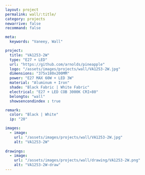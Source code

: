 ```yaml
---
layout: project
permalink: wall/:title/
category: projects
newarrive: false
recommand: false

meta:
  keywords: "Vaneey, Wall"

project:
  title: "VA1253-2W"
  type: "E27 + LED"
  url: "https://github.com/arnolds/pineapple"
  logo: "/assets/images/projects/wall/VA1253-2W.jpg"
  dimensions: "375x180x200MM"
  power: "E27 MAX 60W + LED 3W"
  material: "Aluminum + Iron"
  shade: "Black Fabric | White Fabric"
  electrical: "E27 + LED COB 3000K CRI>80"
  belongto: "wall"
  showsencondindex : true

remark:
  color: "Black | White"
  ip: "20"

images:
  - image:
    url: "/assets/images/projects/wall/VA1253-2W.jpg"
    alt: "VA1253-2W"
    
drawings:
  - image:
    url: "/assets/images/projects/wall/drawing/VA1253-2W.png"
    alt: "VA1253-2W-draw"
---
```

